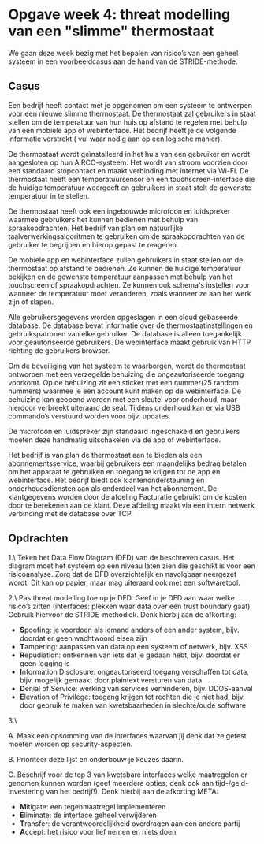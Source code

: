 # Opgave week 4: threat modelling van een "slimme" thermostaat

We gaan deze week bezig met het bepalen van risico’s van een geheel systeem in een voorbeeldcasus aan de hand van de STRIDE-methode. 

## Casus

Een bedrijf heeft contact met je opgenomen om een systeem te ontwerpen voor een nieuwe slimme thermostaat. De thermostaat zal gebruikers in staat stellen om de temperatuur van hun huis op afstand te regelen met behulp van een mobiele app of webinterface. Het bedrijf heeft je de volgende informatie verstrekt ( vul waar nodig aan op een logische manier).

De thermostaat wordt geïnstalleerd in het huis van een gebruiker en wordt aangesloten op hun AIRCO-systeem. Het wordt van stroom voorzien door een standaard stopcontact en maakt verbinding met internet via Wi-Fi. De thermostaat heeft een temperatuursensor en een touchscreen-interface die de huidige temperatuur weergeeft en gebruikers in staat stelt de gewenste temperatuur in te stellen.

De thermostaat heeft ook een ingebouwde microfoon en luidspreker waarmee gebruikers het kunnen bedienen met behulp van spraakopdrachten. Het bedrijf van plan om natuurlijke taalverwerkingsalgoritmen te gebruiken om de spraakopdrachten van de gebruiker te begrijpen en hierop gepast te reageren.

De mobiele app en webinterface zullen gebruikers in staat stellen om de thermostaat op afstand te bedienen. Ze kunnen de huidige temperatuur bekijken en de gewenste temperatuur aanpassen met behulp van het touchscreen of spraakopdrachten. Ze kunnen ook schema's instellen voor wanneer de temperatuur moet veranderen, zoals wanneer ze aan het werk zijn of slapen.

Alle gebruikersgegevens worden opgeslagen in een cloud gebaseerde database. De database bevat informatie over de thermostaatinstellingen en gebruikspatronen van elke gebruiker. De database is alleen toegankelijk voor geautoriseerde gebruikers. De webinterface maakt gebruik van HTTP richting de gebruikers browser.

Om de beveiliging van het systeem te waarborgen, wordt de thermostaat ontworpen met een verzegelde behuizing die ongeautoriseerde toegang voorkomt. Op de behuizing zit een sticker met een nummer(25 random nummers) waarmee je een account kunt maken op de webinterface. De behuizing kan geopend worden met een sleutel voor onderhoud, maar hierdoor verbreekt uiteraard de seal. Tijdens onderhoud kan er via USB commando’s verstuurd worden voor bijv. updates.

De microfoon en luidspreker zijn standaard ingeschakeld en gebruikers moeten deze handmatig uitschakelen via de app of webinterface.

Het bedrijf is van plan de thermostaat aan te bieden als een abonnementsservice, waarbij gebruikers een maandelijks bedrag betalen om het apparaat te gebruiken en toegang te krijgen tot de app en webinterface. Het bedrijf biedt ook klantenondersteuning en onderhoudsdiensten aan als onderdeel van het abonnement. De klantgegevens worden door de afdeling Facturatie gebruikt om de kosten door te berekenen aan de klant. Deze afdeling maakt via een intern netwerk verbinding met de database over TCP.

## Opdrachten

1.\ Teken het Data Flow Diagram (DFD) van de beschreven casus. Het diagram moet het systeem op een niveau laten zien die geschikt is voor een risicoanalyse. Zorg dat de DFD overzichtelijk en navolgbaar neergezet wordt. Dit kan op papier, maar mag uiteraard ook met een softwaretool.

2.\ Pas threat modelling toe op je DFD. Geef in je DFD aan waar welke risico’s zitten (interfaces: plekken waar data over een trust boundary gaat). Gebruik hiervoor de STRIDE-methodiek. Denk hierbij aan de afkorting:

* <b>S</b>poofing: je voordoen als iemand anders of een ander system, 	bijv. doordat er geen wachtwoord eisen zijn
* <b>T</b>ampering: aanpassen van data op een systeem of netwerk, bijv. XSS
* <b>R</b>epudiation: ontkennen van iets dat je gedaan hebt, bijv. doordat er geen logging is
* <b>I</b>nformation Disclosure: ongeautoriseerd toegang verschaffen tot data, bijv. mogelijk gemaakt door plaintext versturen van data
* <b>D</b>enial of Service: werking van services verhinderen, bijv. DDOS-aanval
* <b>E</b>levation of Privilege: toegang krijgen tot rechten die je niet had, bijv. door gebruik te maken van kwetsbaarheden in slechte/oude software

3.\ 

A. Maak een opsomming van de interfaces waarvan jij denk dat ze getest moeten worden op security-aspecten.

B. Prioriteer deze lijst en onderbouw je keuzes daarin. 

C. Beschrijf voor de top 3 van kwetsbare interfaces welke maatregelen er genomen kunnen worden (geef meerdere opties; denk ook aan tijd-/geld-investering van het bedrijf!). Denk hierbij aan de afkorting META:

* <b>M</b>itigate: een tegenmaatregel implementeren
* <b>E</b>liminate: de interface geheel verwijderen
* <b>T</b>ransfer: de verantwoordelijkheid overdragen aan een andere partij
* <b>A</b>ccept: het risico voor lief nemen en niets doen